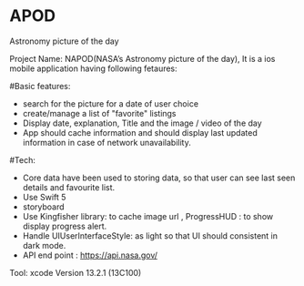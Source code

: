 # APOD
Astronomy picture of the day

Project Name: NAPOD(NASA’s Astronomy picture of the day), It is a ios mobile application having following fetaures:

#Basic features: 
-	search for the picture for a date of user choice
-	create/manage a list of "favorite" listings
-	Display date, explanation, Title and the image / video of the day
-	App should cache information and should display last updated information in case of network unavailability.

#Tech:
- Core data have been used to storing data, so that user can see last seen details and favourite list.
- Use Swift 5 
- storyboard
- Use Kingfisher library: to cache image url , ProgressHUD : to show display progress alert.
- Handle UIUserInterfaceStyle: as light so that UI should consistent in dark mode.
- API end point : https://api.nasa.gov/


Tool:
xcode Version 13.2.1 (13C100)

